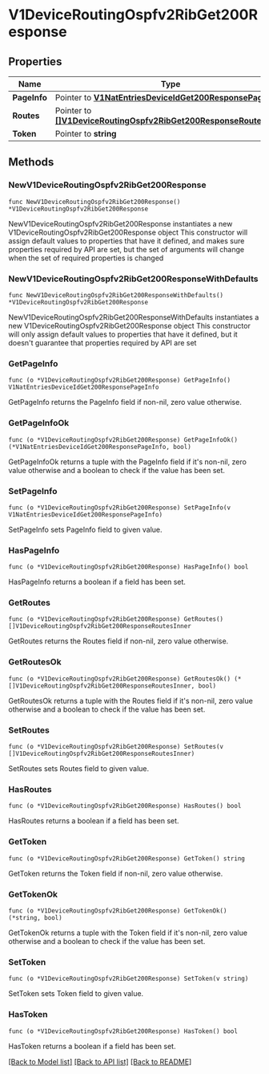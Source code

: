 # V1DeviceRoutingOspfv2RibGet200Response

## Properties

Name | Type | Description | Notes
------------ | ------------- | ------------- | -------------
**PageInfo** | Pointer to [**V1NatEntriesDeviceIdGet200ResponsePageInfo**](V1NatEntriesDeviceIdGet200ResponsePageInfo.md) |  | [optional] 
**Routes** | Pointer to [**[]V1DeviceRoutingOspfv2RibGet200ResponseRoutesInner**](V1DeviceRoutingOspfv2RibGet200ResponseRoutesInner.md) |  | [optional] 
**Token** | Pointer to **string** |  | [optional] 

## Methods

### NewV1DeviceRoutingOspfv2RibGet200Response

`func NewV1DeviceRoutingOspfv2RibGet200Response() *V1DeviceRoutingOspfv2RibGet200Response`

NewV1DeviceRoutingOspfv2RibGet200Response instantiates a new V1DeviceRoutingOspfv2RibGet200Response object
This constructor will assign default values to properties that have it defined,
and makes sure properties required by API are set, but the set of arguments
will change when the set of required properties is changed

### NewV1DeviceRoutingOspfv2RibGet200ResponseWithDefaults

`func NewV1DeviceRoutingOspfv2RibGet200ResponseWithDefaults() *V1DeviceRoutingOspfv2RibGet200Response`

NewV1DeviceRoutingOspfv2RibGet200ResponseWithDefaults instantiates a new V1DeviceRoutingOspfv2RibGet200Response object
This constructor will only assign default values to properties that have it defined,
but it doesn't guarantee that properties required by API are set

### GetPageInfo

`func (o *V1DeviceRoutingOspfv2RibGet200Response) GetPageInfo() V1NatEntriesDeviceIdGet200ResponsePageInfo`

GetPageInfo returns the PageInfo field if non-nil, zero value otherwise.

### GetPageInfoOk

`func (o *V1DeviceRoutingOspfv2RibGet200Response) GetPageInfoOk() (*V1NatEntriesDeviceIdGet200ResponsePageInfo, bool)`

GetPageInfoOk returns a tuple with the PageInfo field if it's non-nil, zero value otherwise
and a boolean to check if the value has been set.

### SetPageInfo

`func (o *V1DeviceRoutingOspfv2RibGet200Response) SetPageInfo(v V1NatEntriesDeviceIdGet200ResponsePageInfo)`

SetPageInfo sets PageInfo field to given value.

### HasPageInfo

`func (o *V1DeviceRoutingOspfv2RibGet200Response) HasPageInfo() bool`

HasPageInfo returns a boolean if a field has been set.

### GetRoutes

`func (o *V1DeviceRoutingOspfv2RibGet200Response) GetRoutes() []V1DeviceRoutingOspfv2RibGet200ResponseRoutesInner`

GetRoutes returns the Routes field if non-nil, zero value otherwise.

### GetRoutesOk

`func (o *V1DeviceRoutingOspfv2RibGet200Response) GetRoutesOk() (*[]V1DeviceRoutingOspfv2RibGet200ResponseRoutesInner, bool)`

GetRoutesOk returns a tuple with the Routes field if it's non-nil, zero value otherwise
and a boolean to check if the value has been set.

### SetRoutes

`func (o *V1DeviceRoutingOspfv2RibGet200Response) SetRoutes(v []V1DeviceRoutingOspfv2RibGet200ResponseRoutesInner)`

SetRoutes sets Routes field to given value.

### HasRoutes

`func (o *V1DeviceRoutingOspfv2RibGet200Response) HasRoutes() bool`

HasRoutes returns a boolean if a field has been set.

### GetToken

`func (o *V1DeviceRoutingOspfv2RibGet200Response) GetToken() string`

GetToken returns the Token field if non-nil, zero value otherwise.

### GetTokenOk

`func (o *V1DeviceRoutingOspfv2RibGet200Response) GetTokenOk() (*string, bool)`

GetTokenOk returns a tuple with the Token field if it's non-nil, zero value otherwise
and a boolean to check if the value has been set.

### SetToken

`func (o *V1DeviceRoutingOspfv2RibGet200Response) SetToken(v string)`

SetToken sets Token field to given value.

### HasToken

`func (o *V1DeviceRoutingOspfv2RibGet200Response) HasToken() bool`

HasToken returns a boolean if a field has been set.


[[Back to Model list]](../README.md#documentation-for-models) [[Back to API list]](../README.md#documentation-for-api-endpoints) [[Back to README]](../README.md)


